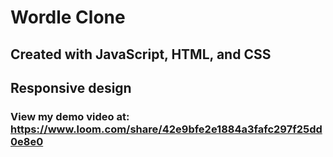 # Wordle Clone
## Created with JavaScript, HTML, and CSS
## Responsive design

### View my demo video at: https://www.loom.com/share/42e9bfe2e1884a3fafc297f25dd0e8e0